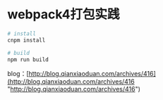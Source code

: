 # webpack4打包实践

``` bash
# install
cnpm install

# build
npm run build
```
blog：[http://blog.qianxiaoduan.com/archives/416](http://blog.qianxiaoduan.com/archives/416 "http://blog.qianxiaoduan.com/archives/416")

